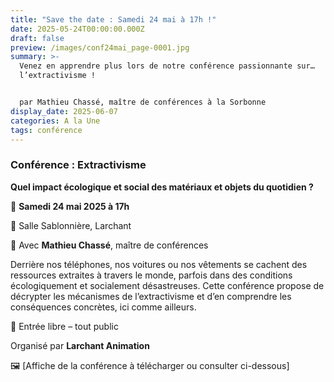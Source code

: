 ```yaml
---
title: "Save the date : Samedi 24 mai à 17h !"
date: 2025-05-24T00:00:00.000Z
draft: false
preview: /images/conf24mai_page-0001.jpg
summary: >-
  Venez en apprendre plus lors de notre conférence passionnante sur…
  l’extractivisme !


  par Mathieu Chassé, maître de conférences à la Sorbonne
display_date: 2025-06-07
categories: A la Une
tags: conférence
---
```

### [](/pdf/inscription_stage_theatre_2025.pdf)Conférence : **Extractivisme**

**Quel impact écologique et social des matériaux et objets du quotidien ?**

📅 **Samedi 24 mai 2025 à 17h**

📍 Salle Sablonnière, Larchant

🎤 Avec **Mathieu Chassé**, maître de conférences 

Derrière nos téléphones, nos voitures ou nos vêtements se cachent des ressources extraites à travers le monde, parfois dans des conditions écologiquement et socialement désastreuses. Cette conférence propose de décrypter les mécanismes de l’extractivisme et d’en comprendre les conséquences concrètes, ici comme ailleurs.

📣 Entrée libre – tout public

Organisé par **Larchant Animation**

🖼️ \[Affiche de la conférence à télécharger ou consulter ci-dessous]

###
